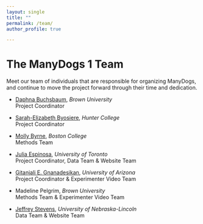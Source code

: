 ```yaml
---
layout: single
title: ""
permalink: /team/
author_profile: true

---
```


# The ManyDogs 1 Team
Meet our team of individuals that are responsible for organizing ManyDogs, and continue to move the project forward through their time and dedication.  

* [Daphna Buchsbaum](http://www.cocodevlab.com/principal-investigator.html/), _Brown University_<br>
  Project Coordinator

* [Sarah-Elizabeth Byosiere](https://sarahbyosiere.wixsite.com/sarahbyosiere/about), _Hunter College_<br> 
  Project Coordinator

* [Molly Byrne](https://sites.bc.edu/doglab/people/), _Boston College_<br>
  Methods Team

* [Julia Espinosa](https://sites.google.com/view/jespinosa), _University of Toronto_<br> 
  Project Coordinator, Data Team & Website Team

* [Gitanjali E. Gnanadesikan](http://u.arizona.edu/~gitag/), _University of Arizona_<br>
  Project Coordinator & Experimenter Video Team

* Madeline Pelgrim, _Brown University_<br>
  Methods Team & Experimenter Video Team

* [Jeffrey Stevens](https://dogcog.unl.edu/people), _University of Nebraska-Lincoln_<br>
  Data Team & Website Team